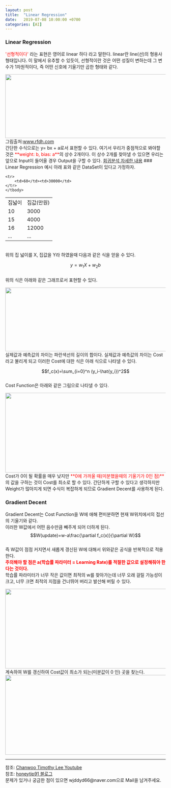 ```yaml
---
layout: post
title:  "Linear Regression"
date:   2019-07-08 10:00:00 +0700
categories: [AI]
---
```


### Linear Regression
<script type="text/javascript" src="https://cdn.mathjax.org/mathjax/latest/MathJax.js?config=TeX-AMS_HTML"></script>

<span style ="color: red">'선형적이다' </span>라는 표현은 영어로 linear 하다 라고 말한다. linear란 line(선)의 형용사 형태입니다. 이 말에서 유추할 수 있듯이, 선형적이란 것은 어떤 성질이 변하는데 그 변수가 1차원적이다, 즉 어떤 신호에 기울기만 곱한 형태와 같다.  
<div><img src="http://www.rfdh.com/bas_rf/begin/images/linear1.gif" height="200" width="600" /></div>
그림출처:<a href="http://www.rfdh.com/bas_rf/begin/linear.htm">www.rfdh.com </a><br>
간단한 수식으로는 y= bx + a로서 표현할 수 있다.  
여기서 우리가 중점적으로 봐야할 것은 <span style ="color: red">**weight: b, bias: a**</span>의 상수 2개이다.  
이 상수 2개를 찾아낼 수 있으면 우리는 앞으로 Input이 들어올 경우 Output을 구할 수 있다.  
<a href="https://wjddyd66.github.io/r/2019/06/17/Regression.html">회귀분석 자세한 내용</a>
### Linear Regression 예시
아래 표와 같은 DataSet이 있다고 가정하자.  
<link rel = "stylesheet" href ="/static/css/bootstrap.min.css">

<table class="table">
	<tbody>
	<tr>
		<td>집넓이</td><td>집값(만원)</td>
	</tr>
	<tr>
		<td>10</td><td>3000</td>
	</tr>
		<tr>
		<td>15</td><td>4000</td>
	</tr>
		<tr>
		<td>16</td><td>12000</td>
	</tr>
			<tr>
		<td>...</td><td>...</td>
	</tr>

	<tr>
		<td>60</td><td>30000</td>
	</tr>
	</tbody>
</table>
<br>
위의 집 넓이를 X, 집값을 Y라 하였을때 다음과 같은 식을 얻을 수 있다.  

$$y= w_1 X+w_2 b$$  
위의 식은 아래와 같은 그래프로서 표현할 수 있다.  
<div><img src="https://raw.githubusercontent.com/wjddyd66/wjddyd66.github.io/master/static/img/AI/1.png" height="200" width="600" /></div>
실제값과 예측값의 차이는 파란색선의 길이의 합이다.  
실제값과 예측값의 차이는 Cost라고 불리게 되고 이러한 Cost에 대한 식은 아래 식으로 나타낼 수 있다.  

$$f_c(x)=\sum_{i=0}^n  (y_i-\hat{y_i})^2$$  
Cost Function은 아래와 같은 그림으로 나타낼 수 있다.  
<div><img src="https://raw.githubusercontent.com/wjddyd66/wjddyd66.github.io/master/static/img/AI/2.PNG" height="250" width="600" /></div>
Cost가 0이 될 확률을 매우 낮지만 <span style ="color: red">**0에 가까울 때(미분했을때의 기울기가 0인 점)**</span>의 값을 구하는 것이 Cost를 최소로 할 수 있다.  
간단하게 구할 수 있다고 생각하지만 Weight가 많아지게 되면 수식이 복잡하게 되므로 Gradient Decent를 사용하게 된다.  

### Gradient Decent
Gradient Decent는 Cost Function을 W에 애해 편미분하면 현재 W위치에서의 접선의 기울기와 같다.  
이러한 W값에서 어떤 음수만큼 빼주게 되어 더하게 된다.  
$$W(update)=w-a\frac{\partial f_c(x)}{\partial W}$$  
즉 W값이 점점 커지면서 새롭게 갱신된 W에 대해서 위와같은 공식을 반복적으로 적용한다.  
<span style ="color: red">**주의해야 할 점은 a(학습률 파라미터 = Learning Rate)를 적절한 값으로 설정해줘야 한다는 것이다.**</span><br>
학습률 파라미터가 너무 작은 값이면 최적의 w를 찾아가는데 너무 오래 걸릴 가능성이 크고, 너무 크면 최적의 지점을 건너뛰어 버리고 발산해 버릴 수 있다.  

<div><img src="https://raw.githubusercontent.com/wjddyd66/wjddyd66.github.io/master/static/img/AI/3.PNG" height="250" width="600" /></div>
계속하여 W를 갱신하여 Cost값이 최소가 되는(미분값이 0 인) 곳을 찾는다.  
<div><img src="https://raw.githubusercontent.com/wjddyd66/wjddyd66.github.io/master/static/img/AI/4.PNG" height="250" width="600" /></div>
<hr>
참조: <a href="https://www.youtube.com/watch?v=GmtqOlPYB84&list=PL1H8jIvbSo1q6PIzsWQeCLinUj_oPkLjc&index=21">Chanwoo Timothy Lee Youtube</a> <br>
참조: <a href="https://honeytip91.tistory.com/106">honeytip91 블로그</a> <br>
문제가 있거나 궁금한 점이 있으면 wjddyd66@naver.com으로  Mail을 남겨주세요.